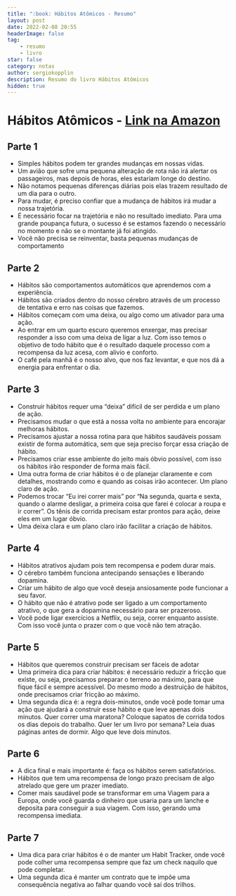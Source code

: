 ```yaml
---
title: ":book: Hábitos Atômicos - Resumo"
layout: post
date: 2022-02-08 20:55
headerImage: false
tag:
    - resumo
    - livro
star: false
category: notas
author: sergiokopplin
description: Resumo do livro Hábitos Atômicos
hidden: true
---
```


# Hábitos Atômicos - [Link na Amazon](https://www.amazon.com.br/H%C3%A1bitos-At%C3%B4micos-M%C3%A9todo-Comprovado-Livrar/dp/8550807567)

## Parte 1

-   Simples hábitos podem ter grandes mudanças em nossas vidas.
-   Um avião que sofre uma pequena alteração de rota não irá alertar os passageiros, mas depois de horas, eles estariam longe do destino.
-   Não notamos pequenas diferenças diárias pois elas trazem resultado de um dia para o outro.
-   Para mudar, é preciso confiar que a mudança de hábitos irá mudar a nossa trajetória.
-   É necessário focar na trajetória e não no resultado imediato. Para uma grande poupança futura, o sucesso é se estamos fazendo o necessário no momento e não se o montante já foi atingido.
-   Você não precisa se reinventar, basta pequenas mudanças de comportamento

## Parte 2

-   Hábitos são comportamentos automáticos que aprendemos com a experiência.
-   Hábitos são criados dentro do nosso cérebro através de um processo de tentativa e erro nas coisas que fazemos.
-   Hábitos começam com uma deixa, ou algo como um ativador para uma ação.
-   Ao entrar em um quarto escuro queremos enxergar, mas precisar responder a isso com uma deixa de ligar a luz. Com isso temos o objetivo de todo hábito que é o resultado daquele processo com a recompensa da luz acesa, com alivio e conforto.
-   O café pela manhã é o nosso alvo, que nos faz levantar, e que nos dá a energia para enfrentar o dia.

## Parte 3

-   Construir hábitos requer uma “deixa” difícil de ser perdida e um plano de ação.
-   Precisamos mudar o que está a nossa volta no ambiente para encorajar melhoras hábitos.
-   Precisamos ajustar a nossa rotina para que hábitos saudáveis possam existir de forma automática, sem que seja preciso forçar essa criação de hábito.
-   Precisamos criar esse ambiente do jeito mais óbvio possível, com isso os hábitos irão responder de forma mais fácil.
-   Uma outra forma de criar hábitos é o de planejar claramente e com detalhes, mostrando como e quando as coisas irão acontecer. Um plano claro de ação.
-   Podemos trocar “Eu irei correr mais” por “Na segunda, quarta e sexta, quando o alarme desligar, a primeira coisa que farei é colocar a roupa e ir correr”. Os tênis de corrida precisam estar prontos para ação, deixe eles em um lugar óbvio.
-   Uma deixa clara e um plano claro irão facilitar a criação de hábitos.

## Parte 4

-   Hábitos atrativos ajudam pois tem recompensa e podem durar mais.
-   O cérebro também funciona antecipando sensações e liberando dopamina.
-   Criar um hábito de algo que você deseja ansiosamente pode funcionar a seu favor.
-   O hábito que não é atrativo pode ser ligado a um comportamento atrativo, o que gera a dopamina necessário para ser prazeroso.
-   Você pode ligar exercícios a Netflix, ou seja, correr enquanto assiste. Com isso você junta o prazer com o que você não tem atração.

## Parte 5

-   Hábitos que queremos construir precisam ser fáceis de adotar
-   Uma primeira dica para criar hábitos: é necessário reduzir a fricção que existe, ou seja, precisamos preparar o terreno ao máximo, para que fique fácil e sempre acessível. Do mesmo modo a destruição de hábitos, onde precisamos criar fricção ao máximo.
-   Uma segunda dica é: a regra dois-minutos, onde você pode tomar uma ação que ajudará a construir esse hábito e que leve apenas dois minutos. Quer correr uma maratona? Coloque sapatos de corrida todos os dias depois do trabalho. Quer ler um livro por semana? Leia duas páginas antes de dormir. Algo que leve dois minutos.

## Parte 6

-   A dica final e mais importante é: faça os hábitos serem satisfatórios.
-   Hábitos que tem uma recompensa de longo prazo precisam de algo atrelado que gere um prazer imediato.
-   Comer mais saudável pode se transformar em uma Viagem para a Europa, onde você guarda o dinheiro que usaria para um lanche e deposita para conseguir a sua viagem. Com isso, gerando uma recompensa imediata.

## Parte 7

-   Uma dica para criar hábitos é o de manter um Habit Tracker, onde você pode colher uma recompensa sempre que faz um check naquilo que pode completar.
-   Uma segunda dica é manter um contrato que te impõe uma consequência negativa ao falhar quando você sai dos trilhos.
